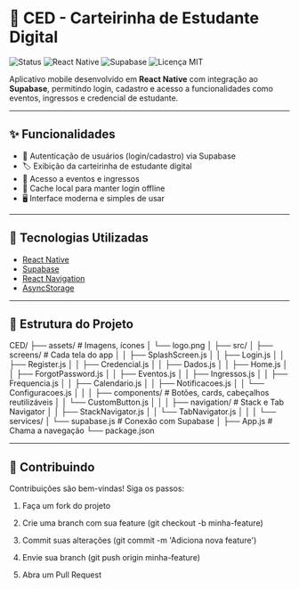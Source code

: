# 📱 CED - Carteirinha de Estudante Digital
![Status](https://img.shields.io/badge/status-em%20desenvolvimento-yellow)
![React Native](https://img.shields.io/badge/React%20Native-0.74-blue)
![Supabase](https://img.shields.io/badge/Supabase-integrado-green)
![Licença MIT](https://img.shields.io/badge/license-MIT-green)

Aplicativo mobile desenvolvido em **React Native** com integração ao **Supabase**, permitindo login, cadastro e acesso a funcionalidades como eventos, ingressos e credencial de estudante.  

---

## ✨ Funcionalidades

- 🔑 Autenticação de usuários (login/cadastro) via Supabase  
- 🏷️ Exibição da carteirinha de estudante digital  
- 📅 Acesso a eventos e ingressos  
- 💾 Cache local para manter login offline  
- 🖥️ Interface moderna e simples de usar  

---

## 🚀 Tecnologias Utilizadas

- [React Native](https://reactnative.dev/)  
- [Supabase](https://supabase.com/)  
- [React Navigation](https://reactnavigation.org/)  
- [AsyncStorage](https://react-native-async-storage.github.io/async-storage/)  

---

## 📂 Estrutura do Projeto

CED/
├── assets/                # Imagens, ícones
│   └── logo.png
│
├── src/
│   ├── screens/           # Cada tela do app
│   │   ├── SplashScreen.js
│   │   ├── Login.js
│   │   ├── Register.js
│   │   ├── Credencial.js
│   │   ├── Dados.js
│   │   ├── Home.js
│   │   ├── ForgotPassword.js
│   │   ├── Eventos.js
│   │   ├── Ingressos.js
│   │   ├── Frequencia.js
│   │   ├── Calendario.js
│   │   ├── Notificacoes.js
│   │   └── Configuracoes.js
│   │
│   ├── components/        # Botões, cards, cabeçalhos reutilizáveis
│   │   └── CustomButton.js
│   │
│   ├── navigation/        # Stack e Tab Navigator
│   │   ├── StackNavigator.js
│   │   └── TabNavigator.js
│   │
│   └── services/
│       └── supabase.js     # Conexão com Supabase
│
├── App.js                 # Chama a navegação
└── package.json


---

## 🤝 Contribuindo
Contribuições são bem-vindas! Siga os passos:

1. Faça um fork do projeto

2. Crie uma branch com sua feature (git checkout -b minha-feature)

3. Commit suas alterações (git commit -m 'Adiciona nova feature')

4. Envie sua branch (git push origin minha-feature)

5. Abra um Pull Request
